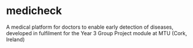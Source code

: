 # medicheck
A medical platform for doctors to enable early detection of diseases, developed in fulfilment for the Year 3 Group Project module at MTU (Cork, Ireland)
